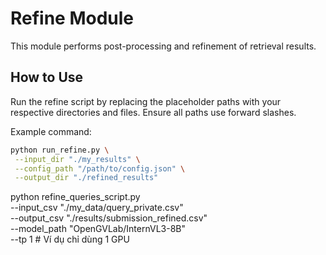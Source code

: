 # Refine Module

This module performs post-processing and refinement of retrieval results.

## How to Use

Run the refine script by replacing the placeholder paths with your respective directories and files. Ensure all paths use forward slashes.

Example command:

```bash
python run_refine.py \
 --input_dir "./my_results" \
 --config_path "/path/to/config.json" \
 --output_dir "./refined_results"
```

python refine_queries_script.py \
 --input_csv "./my_data/query_private.csv" \
 --output_csv "./results/submission_refined.csv" \
 --model_path "OpenGVLab/InternVL3-8B" \
 --tp 1 # Ví dụ chỉ dùng 1 GPU
